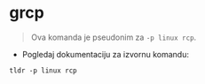 # grcp

> Ova komanda je pseudonim za `-p linux rcp`.

- Pogledaj dokumentaciju za izvornu komandu:

`tldr -p linux rcp`
